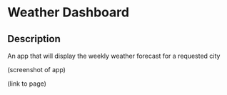 # Weather Dashboard

## Description
An app that will display the weekly weather forecast for a requested city

(screenshot of app)

(link to page)